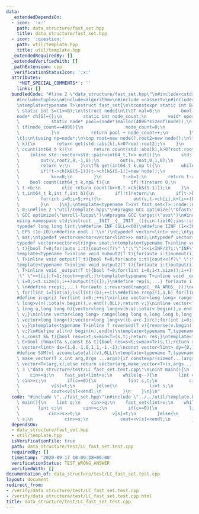 ```yaml
---
data:
  _extendedDependsOn:
  - icon: ':x:'
    path: data_structure/fast_set.hpp
    title: data_structure/fast_set.hpp
  - icon: ':question:'
    path: util/template.hpp
    title: util/template.hpp
  _extendedRequiredBy: []
  _extendedVerifiedWith: []
  _pathExtension: cpp
  _verificationStatusIcon: ':x:'
  attributes:
    '*NOT_SPECIAL_COMMENTS*': ''
    links: []
  bundledCode: "#line 2 \"data_structure/fast_set.hpp\"\n#include<cstdint>\n#include<vector>\n\
    #include<tuple>\n#include<algorithm>\n#include <cassert>\n#include<iostream>\n\
    \ntemplate<typename T>\nstruct fast_set{\n\tconstexpr static int B=4;\n    constexpr\
    \ static int S=(1<<B);\n\tstruct node{\n\t\tT val=0;\n        bool b=0;\n\t\t\
    node* ch[S]={};\n        static int node_count;\n        void* operator new(std::size_t){\n\
    \            static node* pool=(node*)malloc(4096*sizeof(node));\n           \
    \ if(node_count==4096){\n                node_count=0;\n                pool=(node*)malloc(4096*sizeof(node));\n\
    \            }\n            return pool + node_count++;\n        }\n        node(){}\n\
    \t};\n\tusing np=node*;\n\tnp root=new node(),root2=new node();\n\tinline T& operator[](int64_t\
    \ k){\n        return get(std::abs(k),k>0?root:root2);\n    }\n    inline bool\
    \ count(int64_t k){\n        return count(std::abs(k),k>0?root:root2);\n    }\n\
    \    inline std::vector<std::pair<int64_t,T>> out(){\n        std::vector<std::pair<int64_t,T>>v;\n\
    \        out(v,root2,0,-1,0);\n        out(v,root,0,1,0);\n        std::sort(v.begin(),v.end());\n\
    \        return v;\n    }\n\tT& get(int64_t k,np t){\n        while(k){\n    \
    \        if(!t->ch[k&(S-1)])t->ch[k&(S-1)]=new node();\n            t=t->ch[k&(S-1)];\n\
    \            k>>=B;\n        }\n        t->b=1;\n        return t->val;\n\t}\n\
    \    bool count(int64_t k,np& t){\n        if(!t)return 0;\n        if(!k)return\
    \ t->b;\n        else return count(k>>B,t->ch[k&(S-1)]);\n    }\n    void out(std::vector<std::pair<int64_t,T>>&v,np&\
    \ t,int64_t k,int f,int b){\n        if(!t)return;\n        if(t->b)v.emplace_back(k*f,t->val);\n\
    \        for(int i=0;i<S;++i){\n            out(v,t->ch[i],k+(i<<(B*b)),f,b+1);\n\
    \        }\n    }\n};\ntemplate<typename T>int fast_set<T>::node::node_count =\
    \ 0;\n#line 2 \"util/template.hpp\"\n#pragma GCC optimize(\"Ofast\")\n#pragma\
    \ GCC optimize(\"unroll-loops\")\n#pragma GCC target(\"avx\")\n#include<bits/stdc++.h>\n\
    using namespace std;\nstruct __INIT__{__INIT__(){cin.tie(0);ios::sync_with_stdio(false);cout<<fixed<<setprecision(15);}}__INIT__;\n\
    typedef long long lint;\n#define INF (1LL<<60)\n#define IINF (1<<30)\n#define\
    \ EPS (1e-10)\n#define endl ('\\n')\ntypedef vector<lint> vec;\ntypedef vector<vector<lint>>\
    \ mat;\ntypedef vector<vector<vector<lint>>> mat3;\ntypedef vector<string> svec;\n\
    typedef vector<vector<string>> smat;\ntemplate<typename T>inline void numout(T\
    \ t){bool f=0;for(auto i:t){cout<<(f?\" \":\"\")<<i<INF/2?i:\"INF\";f=1;}cout<<endl;}\n\
    template<typename T>inline void numout2(T t){for(auto i:t)numout(i);}\ntemplate<typename\
    \ T>inline void output(T t){bool f=0;for(auto i:t){cout<<(f?\" \":\"\")<<i;f=1;}cout<<endl;}\n\
    template<typename T>inline void output2(T t){for(auto i:t)output(i);}\ntemplate<typename\
    \ T>inline void _output(T t){bool f=0;for(lint i=0;i<t.size();i++){cout<<f?\"\"\
    :\" \"<<t[i];f=1;}cout<<endl;}\ntemplate<typename T>inline void _output2(T t){for(lint\
    \ i=0;i<t.size();i++)output(t[i]);}\n#define rep(i,...) for(auto i:range(__VA_ARGS__))\
    \ \n#define rrep(i,...) for(auto i:reversed(range(__VA_ARGS__)))\n#define repi(i,a,b)\
    \ for(lint i=lint(a);i<(lint)(b);++i)\n#define rrepi(i,a,b) for(lint i=lint(b)-1;i>=lint(a);--i)\n\
    #define irep(i) for(lint i=0;;++i)\ninline vector<long long> range(long long n){vector<long\
    \ long>v(n);iota(v.begin(),v.end(),0LL);return v;}\ninline vector<long long> range(long\
    \ long a,long long b){vector<long long>v(b-a);iota(v.begin(),v.end(),a);return\
    \ v;}\ninline vector<long long> range(long long a,long long b,long long c){if((b-a+c-1)/c<=0)return\
    \ vector<long long>();vector<long long>v((b-a+c-1)/c);for(int i=0;i<(int)v.size();++i)v[i]=i?v[i-1]+c:a;return\
    \ v;}\ntemplate<typename T>inline T reversed(T v){reverse(v.begin(),v.end());return\
    \ v;}\n#define all(n) begin(n),end(n)\ntemplate<typename T,typename E>bool chmin(T&\
    \ s,const E& t){bool res=s>t;s=min<T>(s,t);return res;}\ntemplate<typename T,typename\
    \ E>bool chmax(T& s,const E& t){bool res=s<t;s=max<T>(s,t);return res;}\nconst\
    \ vector<lint> dx={1,0,-1,0,1,1,-1,-1};\nconst vector<lint> dy={0,1,0,-1,1,-1,1,-1};\n\
    #define SUM(v) accumulate(all(v),0LL)\ntemplate<typename T,typename ...Args>auto\
    \ make_vector(T x,int arg,Args ...args){if constexpr(sizeof...(args)==0)return\
    \ vector<T>(arg,x);else return vector(arg,make_vector<T>(x,args...));}\n#line\
    \ 3 \"data_structure/test/LC_fast_set.test.cpp\"\n\nint main(){\n    lint q;\n\
    \    cin>>q;\n    fast_set<lint>v;\n    while(q--){\n        lint c;\n       \
    \ cin>>c;\n        if(c==0){\n            lint s,t;\n            cin>>s>>t;\n\
    \            v[s]=t;\n        }else{\n            lint s;\n            cin>>s;\n\
    \            cout<<v[s]<<endl;\n        }\n    }\n}\n"
  code: "#include \"../fast_set.hpp\"\n#include \"../../util/template.hpp\"\n\nint\
    \ main(){\n    lint q;\n    cin>>q;\n    fast_set<lint>v;\n    while(q--){\n \
    \       lint c;\n        cin>>c;\n        if(c==0){\n            lint s,t;\n \
    \           cin>>s>>t;\n            v[s]=t;\n        }else{\n            lint\
    \ s;\n            cin>>s;\n            cout<<v[s]<<endl;\n        }\n    }\n}"
  dependsOn:
  - data_structure/fast_set.hpp
  - util/template.hpp
  isVerificationFile: true
  path: data_structure/test/LC_fast_set.test.cpp
  requiredBy: []
  timestamp: '2020-09-17 10:09:38+09:00'
  verificationStatus: TEST_WRONG_ANSWER
  verifiedWith: []
documentation_of: data_structure/test/LC_fast_set.test.cpp
layout: document
redirect_from:
- /verify/data_structure/test/LC_fast_set.test.cpp
- /verify/data_structure/test/LC_fast_set.test.cpp.html
title: data_structure/test/LC_fast_set.test.cpp
---
```

